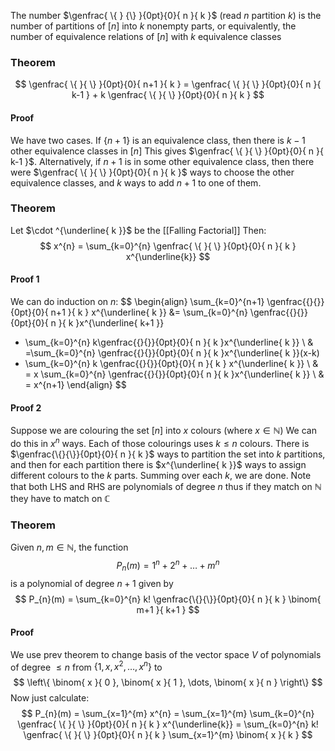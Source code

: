 The number $\genfrac{ \{ } {\} }{0pt}{0}{ n }{ k }$ (read $n$ partition $k$) 
is the number of partitions of $[n]$ into $k$ nonempty parts, 
or equivalently, 
the number of equivalence relations of $[n]$
with $k$ equivalence classes

### Theorem
$$
\genfrac{ \{ }{ \} }{0pt}{0}{ n+1 }{ k } = \genfrac{ \{ }{ \} }{0pt}{0}{ n }{ k-1 } + k \genfrac{ \{ }{ \} }{0pt}{0}{ n }{ k }
$$
#### Proof
We have two cases.
If $\{ n+1 \}$ is an equivalence class, 
then there is $k-1$ other equivalence classes in $[n]$
This gives $\genfrac{ \{ }{ \} }{0pt}{0}{ n }{ k-1 }$.
Alternatively, if $n+1$ is in some other equivalence class,
then there were $\genfrac{ \{ }{ \} }{0pt}{0}{ n }{ k }$ ways to choose the other equivalence classes,
and $k$ ways to add $n+1$ to one of them.
### Theorem
Let $\cdot ^{\underline{ k }}$ be the [[Falling Factorial]]
Then:
$$
x^{n} = \sum_{k=0}^{n} \genfrac{ \{ }{ \} }{0pt}{0}{ n }{ k } x^{\underline{k}}
$$
#### Proof 1
We can do induction on $n$:
$$
\begin{align}
\sum_{k=0}^{n+1} \genfrac{\{}{\}}{0pt}{0}{ n+1 }{ k } x^{\underline{ k }} 
 &= \sum_{k=0}^{n} \genfrac{\{}{\}}{0pt}{0}{ n }{ k }x^{\underline{ k+1 }} 
 + \sum_{k=0}^{n} k\genfrac{\{}{\}}{0pt}{0}{ n }{ k }x^{\underline{ k }} \\
 & =\sum_{k=0}^{n} \genfrac{\{}{\}}{0pt}{0}{ n }{ k }x^{\underline{ k }}(x-k)  
+ \sum_{k=0}^{n} k \genfrac{\{}{\}}{0pt}{0}{ n }{ k } x^{\underline{ k }} \\
 & = x \sum_{k=0}^{n} \genfrac{\{}{\}}{0pt}{0}{ n }{ k }x^{\underline{ k }} \\
 & = x^{n+1}
\end{align}
$$
#### Proof 2
Suppose we are colouring the set $[n]$ into $x$ colours
(where $x\in \mathbb{N}$)
We can do this in $x^{n}$ ways.
Each of those colourings uses $k\leq n$ colours.
There is $\genfrac{\{}{\}}{0pt}{0}{ n }{ k }$ ways to partition the set into $k$ partitions,
and then for each partition 
there is $x^{\underline{ k }}$ ways to assign different colours to the $k$ parts.
Summing over each $k$, we are done.
Note that both LHS and RHS are polynomials of degree $n$
thus if they match on $\mathbb{N}$ they have to match on $\mathbb{C}$
### Theorem
Given $n,m\in \mathbb{N}$, the function
$$
P_{n}(m) = 1^{n} + 2^{n} + \dots + m^{n} 
$$
is a polynomial of degree $n+1$ given by
$$
P_{n}(m) = \sum_{k=0}^{n} k! \genfrac{\{}{\}}{0pt}{0}{ n }{ k } \binom{ m+1 }{ k+1 }
$$
#### Proof
We use prev theorem to change basis of the vector space $V$ 
of polynomials of degree $\leq n$ from $\{ 1,x,x^{2},\dots,x^{n} \}$ to 
$$
\left\{ \binom{ x }{ 0 }, \binom{ x }{ 1 }, \dots, \binom{ x }{ n } \right\}
$$
Now just calculate:
$$
P_{n}(m) = \sum_{x=1}^{m} x^{n} = \sum_{x=1}^{m} \sum_{k=0}^{n}  \genfrac{ \{ }{ \} }{0pt}{0}{ n }{ k } x^{\underline{k}} = \sum_{k=0}^{n} k! \genfrac{ \{ }{ \} }{0pt}{0}{ n }{ k } \sum_{x=1}^{m} \binom{ x }{ k }
$$
